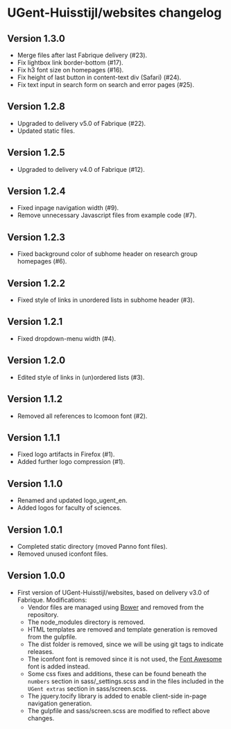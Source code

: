 UGent-Huisstijl/websites changelog
==================================

Version 1.3.0
-------------

- Merge files after last Fabrique delivery (#23).
- Fix lightbox link border-bottom (#17).
- Fix h3 font size on homepages (#16).
- Fix height of last button in content-text div (Safari) (#24).
- Fix text input in search form on search and error pages (#25).

Version 1.2.8
-------------

- Upgraded to delivery v5.0 of Fabrique (#22).
- Updated static files.

Version 1.2.5
-------------

- Upgraded to delivery v4.0 of Fabrique (#12).

Version 1.2.4
-------------

- Fixed inpage navigation width (#9).
- Remove unnecessary Javascript files from example code (#7).

Version 1.2.3
-------------

- Fixed background color of subhome header on research group homepages (#6).

Version 1.2.2
-------------

- Fixed style of links in unordered lists in subhome header (#3).

Version 1.2.1
-------------

- Fixed dropdown-menu width (#4).

Version 1.2.0
-------------

- Edited style of links in (un)ordered lists (#3).

Version 1.1.2
-------------

- Removed all references to Icomoon font (#2).

Version 1.1.1
-------------

- Fixed logo artifacts in Firefox (#1).
- Added further logo compression (#1).

Version 1.1.0
-------------

- Renamed and updated logo_ugent_en.
- Added logos for faculty of sciences.

Version 1.0.1
-------------

- Completed static directory (moved Panno font files).
- Removed unused iconfont files.

Version 1.0.0
-------------

- First version of UGent-Huisstijl/websites, based on delivery v3.0 of Fabrique. Modifications:
  - Vendor files are managed using [Bower](https://bower.io/) and removed from the repository.
  - The node_modules directory is removed.
  - HTML templates are removed and template generation is removed from the gulpfile.
  - The dist folder is removed, since we will be using git tags to indicate releases.
  - The iconfont font is removed since it is not used, the [Font Awesome](http://fontawesome.io/) font is added instead.
  - Some css fixes and additions, these can be found beneath the `numbers` section in sass/\_settings.scss and in the files included in the `UGent extras` section in sass/screen.scss.
  - The jquery.tocify library is added to enable client-side in-page navigation generation.
  - The gulpfile and sass/screen.scss are modified to reflect above changes.
